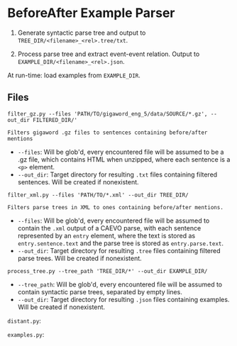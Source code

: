 # BeforeAfter Example Parser

1. Generate syntactic parse tree and output to `TREE_DIR/<filename>_<rel>.tree/txt`.

2. Process parse tree and extract event-event relation. Output to `EXAMPLE_DIR/<filename>_<rel>.json`.

At run-time: load examples from `EXAMPLE_DIR`.


## Files

`filter_gz.py --files 'PATH/TO/gigaword_eng_5/data/SOURCE/*.gz', --out_dir FILTERED_DIR/'`

    Filters gigaword .gz files to sentences containing before/after mentions

 * `--files`: Will be glob'd, every encountered file will be assumed to be a .gz file, which contains HTML when unzipped, where each sentence is a `<p>` element.
 * `--out_dir`: Target directory for resulting `.txt` files containing filtered sentences. Will be created if nonexistent.

`filter_xml.py --files 'PATH/TO/*.xml' --out_dir TREE_DIR/`

    Filters parse trees in XML to ones containing before/after mentions.

 * `--files`: Will be glob'd, every encountered file will be assumed to contain the `.xml` output of a CAEVO parse, with  each sentence represented by an `entry` element, where the text is stored as `entry.sentence.text` and the parse tree is stored as `entry.parse.text`.
 * `--out_dir`: Target directory for resulting `.tree` files containing filtered parse trees. Will be created if nonexistent.
 

`process_tree.py --tree_path 'TREE_DIR/*' --out_dir EXAMPLE_DIR/`

 * `--tree_path`: Will be glob'd, every encountered file will be assumed to contain syntactic parse trees, separated by empty lines.
 * `--out_dir`: Target directory for resulting `.json` files containing examples. Will be created if nonexistent.

`distant.py`:

`examples.py`:

